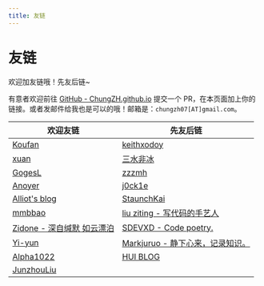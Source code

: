 ```yaml
---
title: 友链
---
```


# 友链

欢迎加友链哦！先友后链~

有意者欢迎前往 [GitHub - ChungZH.github.io](https://github.com/ChungZH/ChungZH.github.io) 提交一个 PR，在本页面加上你的链接。或者发邮件给我也是可以的哦！邮箱是：`chungzh07[AT]gmail.com`。

| 欢迎友链                                          | 先友后链                                                         |
| ------------------------------------------------- | ---------------------------------------------------------------- |
| [Koufan](https://keith-koufan.github.io/)         | [keithxodoy](https://www.edmath.cn/)                             |
| [xuan](http://cugxuan.coding.me)                  | [三水非冰](https://www.sanshuifeibing.cn)                        |
| [GogesL](https://lyq.blogd.club)                  | [zzzmh](https://zzzmh.cn)                                        |
| [Anoyer](https://anoyer.cn/)                      | [j0ck1e](https://blog.j0ck1e.com)                                |
| [Alliot's blog](https://www.iots.vip)             | [StaunchKai](https://staunchkai.com)                             |
| [mmbbao](https://www.mmbbao.com)                  | [liu ziting - 写代码的手艺人](http://www.lihail.cn/)             |
| [Zidone - 深自缄默 如云漂泊](https://www.aye.ink) | [SDEVXD - Code poetry.](http://sdevxd.coding.me/book-blog/)      |
| [Yi-yun](https://yi-yun.github.io/)               | [Markjuruo - 静下心来，记录知识。](https://markjuruo.coding.me/) |
| [Alpha1022](https://www.alpha1022.me/)            | [HUI BLOG](https://www.aclihui.com)                              |
| [JunzhouLiu](https://liujunzhou.top/)             |